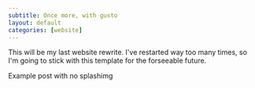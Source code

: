 ```yaml
---
subtitle: Once more, with gusto
layout: default
categories: [website]
---
```


This will be my last website rewrite. I've restarted way too many times, so I'm going to stick with this template for the forseeable future.

Example post with no splashimg
